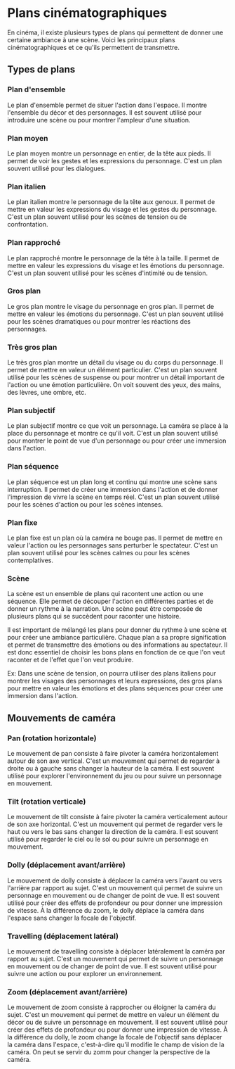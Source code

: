 # Plans cinématographiques

En cinéma, il existe plusieurs types de plans qui permettent de donner une certaine ambiance à une scène. Voici les principaux plans cinématographiques et ce qu'ils permettent de transmettre.

## Types de plans

### Plan d'ensemble

Le plan d'ensemble permet de situer l'action dans l'espace. Il montre l'ensemble du décor et des personnages. Il est souvent utilisé pour introduire une scène ou pour montrer l'ampleur d'une situation.

### Plan moyen

Le plan moyen montre un personnage en entier, de la tête aux pieds. Il permet de voir les gestes et les expressions du personnage. C'est un plan souvent utilisé pour les dialogues.

### Plan italien

Le plan italien montre le personnage de la tête aux genoux. Il permet de mettre en valeur les expressions du visage et les gestes du personnage. C'est un plan souvent utilisé pour les scènes de tension ou de confrontation.

### Plan rapproché

Le plan rapproché montre le personnage de la tête à la taille. Il permet de mettre en valeur les expressions du visage et les émotions du personnage. C'est un plan souvent utilisé pour les scènes d'intimité ou de tension.

### Gros plan

Le gros plan montre le visage du personnage en gros plan. Il permet de mettre en valeur les émotions du personnage. C'est un plan souvent utilisé pour les scènes dramatiques ou pour montrer les réactions des personnages.

### Très gros plan

Le très gros plan montre un détail du visage ou du corps du personnage. Il permet de mettre en valeur un élément particulier. C'est un plan souvent utilisé pour les scènes de suspense ou pour montrer un détail important de l'action ou une émotion particulière. On voit souvent des yeux, des mains, des lèvres, une ombre, etc.

### Plan subjectif

Le plan subjectif montre ce que voit un personnage. La caméra se place à la place du personnage et montre ce qu'il voit. C'est un plan souvent utilisé pour montrer le point de vue d'un personnage ou pour créer une immersion dans l'action.

### Plan séquence

Le plan séquence est un plan long et continu qui montre une scène sans interruption. Il permet de créer une immersion dans l'action et de donner l'impression de vivre la scène en temps réel. C'est un plan souvent utilisé pour les scènes d'action ou pour les scènes intenses.

### Plan fixe

Le plan fixe est un plan où la caméra ne bouge pas. Il permet de mettre en valeur l'action ou les personnages sans perturber le spectateur. C'est un plan souvent utilisé pour les scènes calmes ou pour les scènes contemplatives.

### Scène

La scène est un ensemble de plans qui racontent une action ou une séquence. Elle permet de découper l'action en différentes parties et de donner un rythme à la narration. Une scène peut être composée de plusieurs plans qui se succèdent pour raconter une histoire.

Il est important de mélangé les plans pour donner du rythme à une scène et pour créer une ambiance particulière. Chaque plan a sa propre signification et permet de transmettre des émotions ou des informations au spectateur. Il est donc essentiel de choisir les bons plans en fonction de ce que l'on veut raconter et de l'effet que l'on veut produire.

Ex: Dans une scène de tension, on pourra utiliser des plans italiens pour montrer les visages des personnages et leurs expressions, des gros plans pour mettre en valeur les émotions et des plans séquences pour créer une immersion dans l'action.

## Mouvements de caméra

### Pan (rotation horizontale)

Le mouvement de pan consiste à faire pivoter la caméra horizontalement autour de son axe vertical. C'est un mouvement qui permet de regarder à droite ou à gauche sans changer la hauteur de la caméra. Il est souvent utilisé pour explorer l'environnement du jeu ou pour suivre un personnage en mouvement.

### Tilt (rotation verticale)

Le mouvement de tilt consiste à faire pivoter la caméra verticalement autour de son axe horizontal. C'est un mouvement qui permet de regarder vers le haut ou vers le bas sans changer la direction de la caméra. Il est souvent utilisé pour regarder le ciel ou le sol ou pour suivre un personnage en mouvement.

### Dolly (déplacement avant/arrière)

Le mouvement de dolly consiste à déplacer la caméra vers l'avant ou vers l'arrière par rapport au sujet. C'est un mouvement qui permet de suivre un personnage en mouvement ou de changer de point de vue. Il est souvent utilisé pour créer des effets de profondeur ou pour donner une impression de vitesse. À la différence du zoom, le dolly déplace la caméra dans l'espace sans changer la focale de l'objectif.

### Travelling (déplacement latéral)

Le mouvement de travelling consiste à déplacer latéralement la caméra par rapport au sujet. C'est un mouvement qui permet de suivre un personnage en mouvement ou de changer de point de vue. Il est souvent utilisé pour suivre une action ou pour explorer un environnement.

### Zoom (déplacement avant/arrière)

Le mouvement de zoom consiste à rapprocher ou éloigner la caméra du sujet. C'est un mouvement qui permet de mettre en valeur un élément du décor ou de suivre un personnage en mouvement. Il est souvent utilisé pour créer des effets de profondeur ou pour donner une impression de vitesse. À la différence du dolly, le zoom change la focale de l'objectif sans déplacer la caméra dans l'espace, c'est-à-dire qu'il modifie le champ de vision de la caméra. On peut se servir du zomm pour changer la perspective de la caméra.
